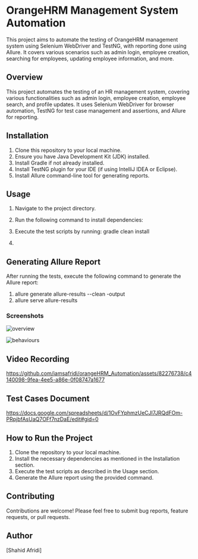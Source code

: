# OrangeHRM Management System Automation

This project aims to automate the testing of OrangeHRM management system using Selenium WebDriver and TestNG, with reporting done using Allure. It covers various scenarios such as admin login, employee creation, searching for employees, updating employee information, and more.

## Overview

This project automates the testing of an HR management system, covering various functionalities such as admin login, employee creation, employee search, and profile updates. It uses Selenium WebDriver for browser automation, TestNG for test case management and assertions, and Allure for reporting.

## Installation

1. Clone this repository to your local machine.
2. Ensure you have Java Development Kit (JDK) installed.
3. Install Gradle if not already installed.
4. Install TestNG plugin for your IDE (if using IntelliJ IDEA or Eclipse).
5. Install Allure command-line tool for generating reports.

## Usage

1. Navigate to the project directory.
2. Run the following command to install dependencies:
3. Execute the test scripts by running: gradle clean install

4. 
## Generating Allure Report

After running the tests, execute the following command to generate the Allure report:
1. allure generate allure-results --clean -output
2. allure serve allure-results


### Screenshots

![overview](https://github.com/iamsafridi/orangeHRM_Automation/assets/82276738/bbc88c1e-ac43-4678-86df-598dee377595)

![behaviours](https://github.com/iamsafridi/orangeHRM_Automation/assets/82276738/a03bb882-e8b8-4d82-a5ab-bad9ef2b3e59)

## Video Recording
https://github.com/iamsafridi/orangeHRM_Automation/assets/82276738/c4140098-9fea-4ee5-a86e-0f08747a1677


## Test Cases Document
https://docs.google.com/spreadsheets/d/1OvFYphmzUeCJl7JRQdFOm-PRpjbfAsUaQ7OFf7nzDaE/edit#gid=0

## How to Run the Project

1. Clone the repository to your local machine.
2. Install the necessary dependencies as mentioned in the Installation section.
3. Execute the test scripts as described in the Usage section.
4. Generate the Allure report using the provided command.

## Contributing

Contributions are welcome! Please feel free to submit bug reports, feature requests, or pull requests.

## Author
[Shahid Afridi]
